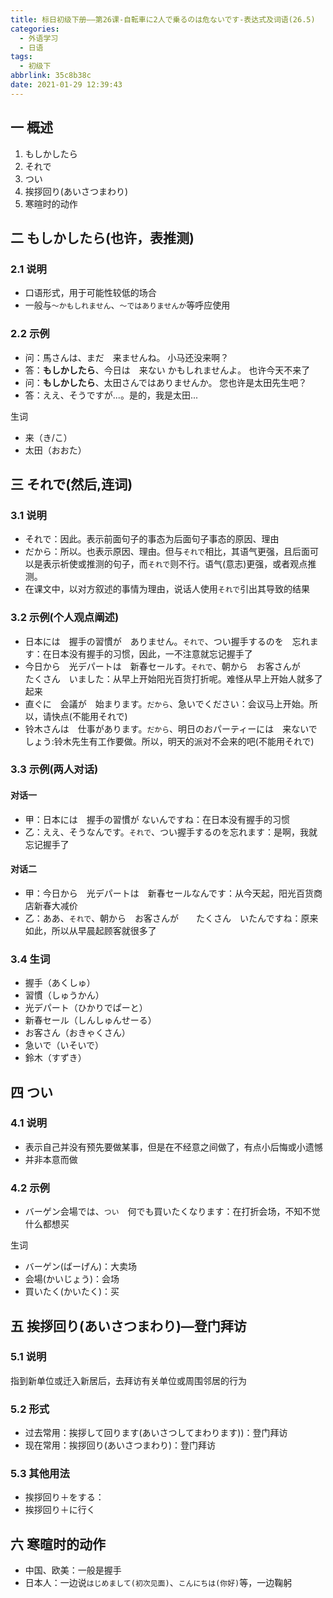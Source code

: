 ```yaml
---
title: 标日初级下册——第26课-自転車に2人で乗るのは危ないです-表达式及词语(26.5)
categories:
  - 外语学习
  - 日语
tags:
  - 初级下
abbrlink: 35c8b38c
date: 2021-01-29 12:39:43
---
```

## 一 概述

1. もしかしたら
2. それで
3. つい
4. 挨拶回り(あいさつまわり)
5. 寒暄时的动作

<!--more-->

## 二 もしかしたら(也许，表推测)

### 2.1 说明

* 口语形式，用于可能性较低的场合
* 一般与`～かもしれません`、`～ではありませんか`等呼应使用

### 2.2 示例

* 问：馬さんは、まだ　来ませんね。  小马还没来啊？
* 答：**もしかしたら**、今日は　来ない かもしれませんよ。 也许今天不来了
* 问：**もしかしたら**、太田さんではありませんか。 您也许是太田先生吧？
* 答：ええ、そうですが...。是的，我是太田...

生词

* 来（き/こ）
* 太田（おおた）

## 三 それで(然后,连词)

### 3.1 说明

* それで：因此。表示前面句子的事态为后面句子事态的原因、理由
* だから：所以。也表示原因、理由。但与`それで`相比，其语气更强，且后面可以是表示祈使或推测的句子，而`それで`则不行。语气(意志)更强，或者观点推测。
* 在课文中，以对方叙述的事情为理由，说话人使用`それで`引出其导致的结果

### 3.2 示例(个人观点阐述)

* 日本には　握手の習慣が　ありません。`それで`、つい握手するのを　忘れます：在日本没有握手的习惯，因此，一不注意就忘记握手了
* 今日から　光デパートは　新春セールす。`それで`、朝から　お客さんが　　たくさん　いました：从早上开始阳光百货打折呢。难怪从早上开始人就多了起来
* 直ぐに　会議が　始まります。`だから`、急いでください：会议马上开始。所以，请快点(不能用それで)
* 铃木さんは　仕事があります。`だから`、明日のおパーティーには　来ないでしょう:铃木先生有工作要做。所以，明天的派对不会来的吧(不能用それで)

### 3.3 示例(两人对话)

####  对话一

* 甲：日本には　握手の習慣が  ないんですね：在日本没有握手的习惯
* 乙：ええ、そうなんです。`それで`、つい握手するのを忘れます：是啊，我就忘记握手了

#### 对话二

* 甲：今日から　光デパートは　新春セールなんです：从今天起，阳光百货商店新春大减价
* 乙：ああ、`それで`、朝から　お客さんが　　たくさん　いたんですね：原来如此，所以从早晨起顾客就很多了

### 3.4 生词

* 握手（あくしゅ）
* 習慣（しゅうかん）
* 光デパート（ひかりでぱーと）
* 新春セール（しんしゅんせーる）
* お客さん（おきゃくさん）
* 急いで（いそいで）
* 鈴木（すずき）

## 四 つい

### 4.1 说明

* 表示自己并没有预先要做某事，但是在不经意之间做了，有点小后悔或小遗憾
* 并非本意而做

### 4.2 示例

* バーゲン会場では、`つい`　何でも買いたくなります：在打折会场，不知不觉什么都想买

生词

* バーゲン(ばーげん)：大卖场
* 会場(かいじょう)：会场
* 買いたく(かいたく)：买

## 五 挨拶回り(あいさつまわり)—登门拜访

### 5.1 说明

指到新单位或迁入新居后，去拜访有关单位或周围邻居的行为

### 5.2 形式

* 过去常用：挨拶して回ります(あいさつしてまわります))：登门拜访
* 现在常用：挨拶回り(あいさつまわり)：登门拜访

### 5.3 其他用法

* 挨拶回り＋をする：
* 挨拶回り＋に行く

## 六 寒暄时的动作

* 中国、欧美：一般是握手
* 日本人：一边说`はじめまして(初次见面)`、`こんにちは(你好)`等，一边鞠躬